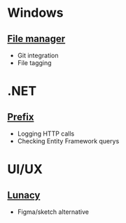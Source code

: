 # Windows
## [File manager](https://files.community/)
 - Git integration
 - File tagging

# .NET

## [Prefix](https://stackify.com/prefix/)
 - Logging HTTP calls
 - Checking Entity Framework querys

# UI/UX
## [Lunacy](https://lunacy.docs.icons8.com)
 - Figma/sketch alternative
